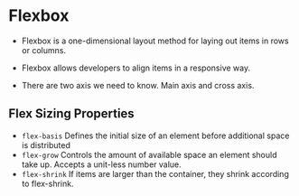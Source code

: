 # Flexbox
 - Flexbox is a one-dimensional layout method for laying out items in rows or columns.

 - Flexbox allows developers to align items in a responsive way.
 - There are two axis we need to know. Main axis and cross axis.

 ## Flex Sizing Properties
 - `flex-basis` Defines the initial size of an element before additional space is distributed
 - `flex-grow` Controls the amount of available space an element should take up. Accepts a unit-less number value.
 - `flex-shrink` If items are larger than the container, they shrink according to flex-shrink.

